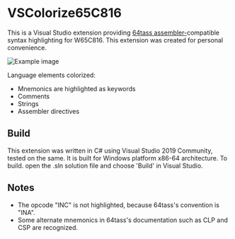 # VSColorize65C816
This is a Visual Studio extension providing [64tass assembler-](http://tass64.sourceforge.net)compatible syntax highlighting for W65C816. This extension was created for personal convenience.

![Example image](https://raw.githubusercontent.com/clandrew/vscolorize65c816/main/images/example0.png "Example image")

Language elements colorized:
* Mnemonics are highlighted as keywords
* Comments
* Strings
* Assembler directives

## Build
This extension was written in C# using Visual Studio 2019 Community, tested on the same. It is built for Windows platform x86-64 architecture. To build. open the .sln solution file and choose 'Build' in Visual Studio.

## Notes
* The opcode "INC" is not highlighted, because 64tass's convention is "INA".
* Some alternate mnemonics in 64tass's documentation such as CLP and CSP are recognized.
